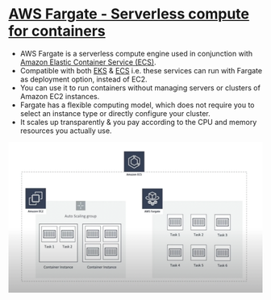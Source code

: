 
# [AWS Fargate - Serverless compute for containers](https://aws.amazon.com/fargate/)
- AWS Fargate is a serverless compute engine used in conjunction with [Amazon Elastic Container Service (ECS)](../AWSInfraAutomation/AmazonECS.md). 
- Compatible with both [EKS](../AWSInfraAutomation/AmazonEKS.md) & [ECS](../AWSInfraAutomation/AmazonECS.md) i.e. these services can run with Fargate as deployment option, instead of EC2.
- You can use it to run containers without managing servers or clusters of Amazon EC2 instances. 
- Fargate has a flexible computing model, which does not require you to select an instance type or directly configure your cluster. 
- It scales up transparently & you pay according to the CPU and memory resources you actually use.

![img.png](../assests/aws_ecs_fargate.png)

